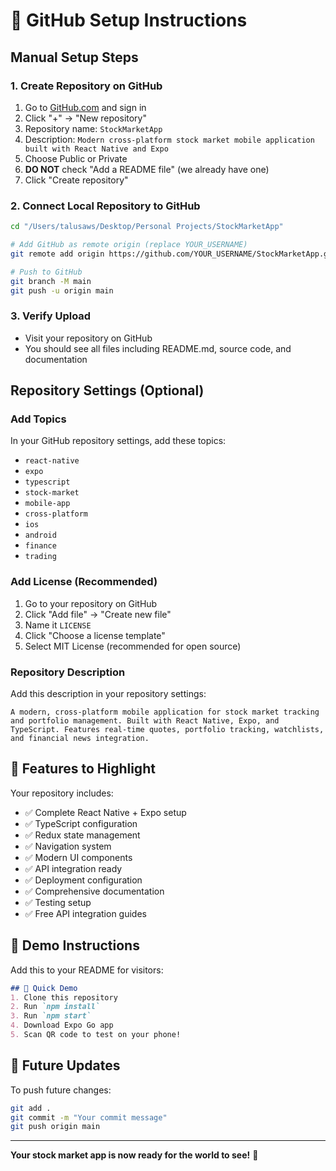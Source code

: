 # 🚀 GitHub Setup Instructions

## Manual Setup Steps

### 1. Create Repository on GitHub
1. Go to [GitHub.com](https://github.com) and sign in
2. Click "+" → "New repository"
3. Repository name: `StockMarketApp`
4. Description: `Modern cross-platform stock market mobile application built with React Native and Expo`
5. Choose Public or Private
6. **DO NOT** check "Add a README file" (we already have one)
7. Click "Create repository"

### 2. Connect Local Repository to GitHub
```bash
cd "/Users/talusaws/Desktop/Personal Projects/StockMarketApp"

# Add GitHub as remote origin (replace YOUR_USERNAME)
git remote add origin https://github.com/YOUR_USERNAME/StockMarketApp.git

# Push to GitHub
git branch -M main
git push -u origin main
```

### 3. Verify Upload
- Visit your repository on GitHub
- You should see all files including README.md, source code, and documentation

## Repository Settings (Optional)

### Add Topics
In your GitHub repository settings, add these topics:
- `react-native`
- `expo`
- `typescript`
- `stock-market`
- `mobile-app`
- `cross-platform`
- `ios`
- `android`
- `finance`
- `trading`

### Add License (Recommended)
1. Go to your repository on GitHub
2. Click "Add file" → "Create new file"
3. Name it `LICENSE`
4. Click "Choose a license template"
5. Select MIT License (recommended for open source)

### Repository Description
Add this description in your repository settings:
```
A modern, cross-platform mobile application for stock market tracking and portfolio management. Built with React Native, Expo, and TypeScript. Features real-time quotes, portfolio tracking, watchlists, and financial news integration.
```

## 🎯 Features to Highlight

Your repository includes:
- ✅ Complete React Native + Expo setup
- ✅ TypeScript configuration
- ✅ Redux state management
- ✅ Navigation system
- ✅ Modern UI components
- ✅ API integration ready
- ✅ Deployment configuration
- ✅ Comprehensive documentation
- ✅ Testing setup
- ✅ Free API integration guides

## 📱 Demo Instructions

Add this to your README for visitors:
```markdown
## 🚀 Quick Demo
1. Clone this repository
2. Run `npm install`
3. Run `npm start`
4. Download Expo Go app
5. Scan QR code to test on your phone!
```

## 🔄 Future Updates

To push future changes:
```bash
git add .
git commit -m "Your commit message"
git push origin main
```

---

**Your stock market app is now ready for the world to see!** 🌟
